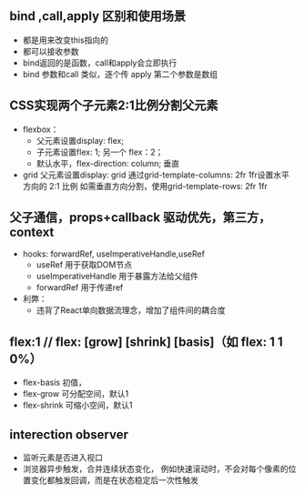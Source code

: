 ## bind ,call,apply 区别和使用场景
- 都是用来改变this指向的
- 都可以接收参数
- bind返回的是函数，call和apply会立即执行
- bind 参数和call 类似，逐个传
  apply 第二个参数是数组

## CSS实现两个子元素2:1比例分割父元素
- flexbox：
  - 父元素设置display: flex;
  - 子元素设置flex: 1;
    另一个 flex：2；
  - 默认水平，flex-direction: column; 垂直
- grid
  父元素设置display: grid
  通过grid-template-columns: 2fr 1fr设置水平方向的 2:1 比例
  如需垂直方向分割，使用grid-template-rows: 2fr 1fr

## 父子通信，props+callback 驱动优先，第三方，context
- hooks: forwardRef, useImperativeHandle,useRef
  - useRef 用于获取DOM节点
  - useImperativeHandle 用于暴露方法给父组件
  - forwardRef 用于传递ref
- 利弊：
  - 违背了React单向数据流理念，增加了组件间的耦合度

##  flex:1  // flex: [grow] [shrink] [basis]（如 flex: 1 1 0%）
- flex-basis 初值，
- flex-grow 可分配空间，默认1
- flex-shrink 可缩小空间，默认1

## interection observer 
- 监听元素是否进入视口
- 浏览器异步触发，合并连续状态变化，
  例如快速滚动时，不会对每个像素的位置变化都触发回调，而是在状态稳定后一次性触发

